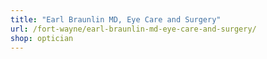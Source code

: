 ```yaml
---
title: "Earl Braunlin MD, Eye Care and Surgery"
url: /fort-wayne/earl-braunlin-md-eye-care-and-surgery/
shop: optician
---
```

